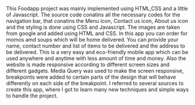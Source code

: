 This Foodapp project was mainly implemented using HTML,CSS and a little of Javascript.
The source code conatins all the necessary codes for the navigation bar, that conatins the Menu icon, Contact us icon, About us icon and the styling is done using CSS and Javascript.
The images are taken from google and added using HTML and CSS.
In this app you can order for momos amd soups which will be home delivered. You can provide your name, contact number and list of items to be delivered and the address to be delivered.
This is a very easy and eco-friendly mobile app which can be used anywhere and anytime with less amount of time and money.
Also the website is made responsive according to different screen sizes and different gadgets.
Media Query was used to make the screen responsive, breakpoints were added to certain parts of the design that will behave differently on each side of the breakpoint.
I referred to several sources to create this app, where I got to learn many new techniques and simple ways to handle the project.
